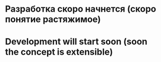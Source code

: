 # Разработка скоро начнется (скоро понятие растяжимое)

# Development will start soon (soon the concept is extensible)
